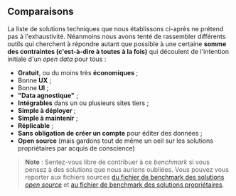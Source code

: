## Comparaisons

La liste de solutions techniques que nous établissons ci-après ne prétend pas à l'exhaustivité. Néanmoins nous avons tenté de rassembler différents outils qui cherchent à répondre autant que possible à une certaine **somme des contraintes (c'est-à-dire à toutes à la fois)** qui découlent de l'intention initiale d'un _open data_ pour tous :   

- **Gratuit**, ou du moins très **économiques** ;
- Bonne **UX** ;
- Bonne **UI** ;
- **"Data agnostique"** ;
- **Intégrables** dans un ou plusieurs sites tiers ;
- **Simple à déployer** ;
- **Simple à maintenir** ;
- **Réplicable** ;
- **Sans obligation de créer un compte** pour éditer des données ;
- **Open source** (mais gardons tout de même un oeil sur les solutions propriétaires par acquis de conscience)

> **Note** : Sentez-vous libre de contribuer à ce _benchmark_ si vous pensez à des solutions que nous aurions oubliées. Vous pouvez vous reporter aux fichiers sources [du fichier de benchmark des solutions _open source_](https://github.com/multi-coop/datami-documentation-content/blob/main/texts/benchmark/benchmark-comparisons-open.md) et [au fichier de benchmark des solutions propriétaires](https://github.com/multi-coop/datami-documentation-content/blob/main/texts/benchmark/benchmark-comparisons-proprietary.md).
